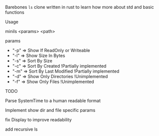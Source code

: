 Barebones `ls` clone written in rust to learn how more about std and basic functions

Usage

minils \<params\> \<path\>

params
- "-p" => Show If ReadOnly or Writeable
- "-l" => Show Size In Bytes
- "-s" => Sort By Size
- "-c" => Sort By Created !Partially implemented
- "-m" => Sort By Last Modified !Partially implemented
- "-d" => Show Only Directories !Unimplemented
- "-f" => Show Only Files !Unimplemented


TODO

Parse SystemTime to a human readable format

Implement show dir and file specific params

fix Display to improve readability

add recursive ls
